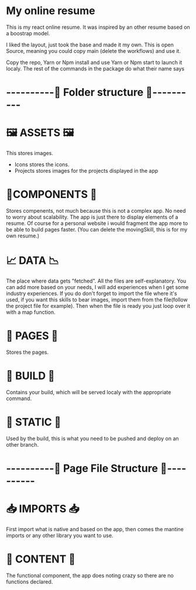 # My online resume

This is my react online resume. It was inspired by an other resume based on a boostrap model.

I liked the layout, just took the base and made it my own. This is open Source, meaning you could copy main (delete the workflows) and use it.

Copy the repo, Yarn or Npm install and use Yarn or Npm start to launch it localy. The rest of the commands in the package do what their name says

# ----------📁 Folder structure 📁----------

# 🖼 ASSETS 🖼

This stores images.

- Icons stores the icons.
- Projects stores images for the projects displayed in the app

# 🧩COMPONENTS 🧩

Stores compenents, not much because this is not a complex app. No need to worry about scalability. The app is just there to display elements of a resume. Of
course for a personal website i would fragment the app more to be able to build pages faster. (You can delete the movingSkill, this is for my own resume.)

# 📈 DATA 📉

The place where data gets "fetched". All the files are self-explanatory. You can add more based on your needs, I will add experiences when I get some industry
experiences. If you do don't forget to import the file where it's used, if you want this skills to bear images, import them from the file(follow the project
file for example). Then when the file is ready you just loop over it with a map function.

# 📃 PAGES 📃

Stores the pages.

# 🔧 BUILD 🔨

Contains your build, which will be served localy with the appropriate command.

# 💽 STATIC 💽

Used by the build, this is what you need to be pushed and deploy on an other branch.

# ----------📃 Page File Structure 📃----------

# 📥 IMPORTS 📥

First import what is native and based on the app, then comes the mantine imports or any other library you want to use.

# 📖 CONTENT 📖

The functional component, the app does noting crazy so there are no functions declared.

